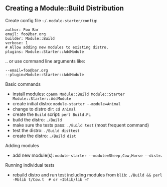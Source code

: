 ## Creating a Module::Build Distribution

Create config file `~/.module-starter/config`:

    author: Foo Bar
    email: foo@bar.org
    builder: Module::Build
    verbose: 1
    # Allow adding new modules to existing distro.
    plugins: Module::Starter::AddModule
    
.. or use command line arguments like:

    --email=foo@bar.org
    --plugin=Module::Starter::AddModule
    
Basic commands

* install modules: `cpanm Module::Build Module::Starter Module::Starter::AddModule`
* create initial distro: `module-starter --module=Animal`
* change to distro dir: `cd Animal`
* create the `Build` script: `perl Build.PL`
* build the distro: `./Build`
* make sure the tests pass: `./Build test` (most frequent command)
* test the distro: `./Build disttest`
* create the distro: `./Build dist`

Adding modules

* add new module(s): `module-starter --module=Sheep,Cow,Horse --dist=.`

Running individual tests

* rebuild distro and run test including modules from `blib`: `./Build && perl -Mblib t/Cow.t  # or −Iblib/lib −T`
